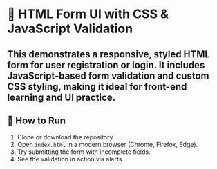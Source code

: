 # 🧾 HTML Form UI with CSS & JavaScript Validation

This demonstrates a **responsive, styled HTML form** for user registration or login. It includes **JavaScript-based form validation** and custom **CSS styling**, making it ideal for front-end learning and UI practice.
---

## 🚀 How to Run

1. Clone or download the repository.
2. Open `index.html` in a modern browser (Chrome, Firefox, Edge).
3. Try submitting the form with incomplete fields.
4. See the validation in action via alerts